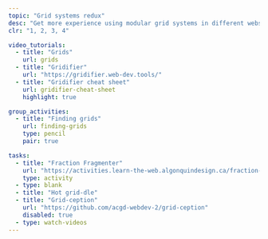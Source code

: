 ```yaml
---
topic: "Grid systems redux"
desc: "Get more experience using modular grid systems in different website layouts."
clr: "1, 2, 3, 4"

video_tutorials:
  - title: "Grids"
    url: grids
  - title: "Gridifier"
    url: "https://gridifier.web-dev.tools/"
  - title: "Gridifier cheat sheet"
    url: gridifier-cheat-sheet
    highlight: true

group_activities:
  - title: "Finding grids"
    url: finding-grids
    type: pencil
    pair: true

tasks:
  - title: "Fraction Fragmenter"
    url: "https://activities.learn-the-web.algonquindesign.ca/fraction-fragmenter/"
    type: activity
  - type: blank
  - title: "Hot grid-dle"
  - title: "Grid-ception"
    url: "https://github.com/acgd-webdev-2/grid-ception"
    disabled: true
  - type: watch-videos
---
```


